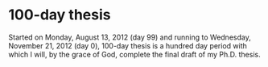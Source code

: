100-day thesis
==============

Started on Monday, August 13, 2012 (day 99) and running to Wednesday, November 21, 2012 (day 0), 
100-day thesis is a hundred day period with which I will, by the grace of God, 
complete the final draft of my Ph.D. thesis.
